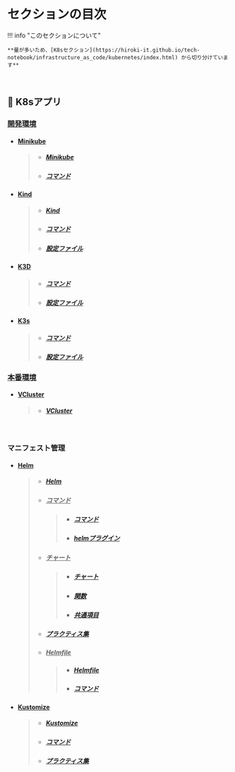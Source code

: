 # セクションの目次

!!! info "このセクションについて"

    **量が多いため、[K8sセクション](https://hiroki-it.github.io/tech-notebook/infrastructure_as_code/kubernetes/index.html) から切り分けています**

<br>

## 🌊 K8sアプリ

### <u>開発環境</u>

- #### <u>Minikube</u>

  > - ##### [Minikube](https://hiroki-it.github.io/tech-notebook/infrastructure_as_code/infrastructure_as_code_kubernetes_environment_development_minikube.html)
  > - ##### [コマンド](https://hiroki-it.github.io/tech-notebook/infrastructure_as_code/infrastructure_as_code_kubernetes_environment_development_minikube_command.html)

- #### <u>Kind</u>

  > - ##### [Kind](https://hiroki-it.github.io/tech-notebook/infrastructure_as_code/infrastructure_as_code_kubernetes_environment_development_kind.html)
  > - ##### [コマンド](https://hiroki-it.github.io/tech-notebook/infrastructure_as_code/infrastructure_as_code_kubernetes_environment_development_kind_command.html)
  > - ##### [設定ファイル](https://hiroki-it.github.io/tech-notebook/infrastructure_as_code/infrastructure_as_code_kubernetes_environment_development_kind_conf.html)

- #### <u>K3D</u>

  > - ##### [コマンド](https://hiroki-it.github.io/tech-notebook/infrastructure_as_code/infrastructure_as_code_kubernetes_environment_development_k3d_command.html)
  > - ##### [設定ファイル](https://hiroki-it.github.io/tech-notebook/infrastructure_as_code/infrastructure_as_code_kubernetes_environment_development_k3d_conf.html)

- #### <u>K3s</u>
  > - ##### [コマンド](https://hiroki-it.github.io/tech-notebook/infrastructure_as_code/infrastructure_as_code_kubernetes_environment_development_k3s_command.html)
  > - ##### [設定ファイル](https://hiroki-it.github.io/tech-notebook/infrastructure_as_code/infrastructure_as_code_kubernetes_environment_development_k3s_conf.html)

### <u>本番環境</u>

- #### <u>VCluster</u>
  > - ##### [VCluster](https://hiroki-it.github.io/tech-notebook/infrastructure_as_code/infrastructure_as_code_kubernetes_environment_production_vcluster.html)

<br>

### マニフェスト管理

- #### <u>Helm</u>

  > - ##### [︎Helm](https://hiroki-it.github.io/tech-notebook/infrastructure_as_code/infrastructure_as_code_kubernetes_manifests_management_helm.html)
  > - ##### <u>コマンド</u>
  >   > - ##### [︎コマンド](https://hiroki-it.github.io/tech-notebook/infrastructure_as_code/infrastructure_as_code_kubernetes_manifests_management_helm_command.html)
  >   > - ##### [helmプラグイン](https://hiroki-it.github.io/tech-notebook/infrastructure_as_code/infrastructure_as_code_kubernetes_manifests_management_helm_command_plugin.html)
  > - ##### <u>チャート</u>
  >   > - ##### [チャート](https://hiroki-it.github.io/tech-notebook/infrastructure_as_code/infrastructure_as_code_kubernetes_manifests_management_helm_chart.html)
  >   > - ##### [関数](https://hiroki-it.github.io/tech-notebook/infrastructure_as_code/infrastructure_as_code_kubernetes_manifests_management_helm_chart_function.html)
  >   > - ##### [共通項目](https://hiroki-it.github.io/tech-notebook/infrastructure_as_code/infrastructure_as_code_kubernetes_manifests_management_helm_chart_common.html)
  > - ##### [︎プラクティス集](https://hiroki-it.github.io/tech-notebook/infrastructure_as_code/infrastructure_as_code_kubernetes_manifests_management_helm_practices.html)
  > - ##### <u>Helmfile</u>
  >   > - ##### [︎Helmfile](https://hiroki-it.github.io/tech-notebook/infrastructure_as_code/infrastructure_as_code_kubernetes_manifests_management_helm_helmfile.html)
  >   > - ##### [コマンド](https://hiroki-it.github.io/tech-notebook/infrastructure_as_code/infrastructure_as_code_kubernetes_manifests_management_helm_helmfile_command.html)

- #### <u>Kustomize</u>

  > - ##### [Kustomize](https://hiroki-it.github.io/tech-notebook/infrastructure_as_code/infrastructure_as_code_kubernetes_manifests_management_kustomize.html)
  > - ##### [コマンド](https://hiroki-it.github.io/tech-notebook/infrastructure_as_code/infrastructure_as_code_kubernetes_manifests_management_kustomize_command.html)
  > - ##### [︎プラクティス集](https://hiroki-it.github.io/tech-notebook/infrastructure_as_code/infrastructure_as_code_kubernetes_manifests_management_kustomize_practices.html)
